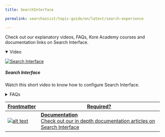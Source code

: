 ```yaml
---
title: SearchInterface

permalink: searchassist/topic-guide/en/latest/search-experience

---
```

<!--#### Topic Guide
###### Search Interface-->

  Check out our explanatory videos, FAQs, Kore Academy courses and documentation links on Search Interface.

<details class="introduction-video" open>
  <summary>Video
  </summary>
  
   [![Search Interface](images/VideoCoverImage.png)](https://player.vimeo.com/video/751566591?h=7092eefd06&badge=0&autopause=0&player_id=0&app_id=58479/embed)

  ##### Search Interface
  Watch this short video to know how to configure Search Interface.

</details>

<details>
  <summary>FAQs
  </summary>

  <a class="doc-link" target="_blank" href="https://docs.kore.ai/searchassist/search-experience/interface/">
 
 How to customize search Experience?

</a>

 <a class="doc-link" target="_blank" href="https://docs.kore.ai/searchassist/search-experience/interface/">
 
 What is the Search bar and Assistant experience?


</a>
 
  
<a class="doc-link" target="_blank" href="https://docs.kore.ai/searchassist/search-experience/interface/">

  How to design my search bar experience?

</a>
  
</details>


<a class="doc-link" target="_blank" href="https://docs.kore.ai/searchassist/search-experience/interface/">
 

| Frontmatter | Required? |
|-------------|-------------|
| ![alt text](images/SA_Documentation.svg "Title") | **Documentation**  <br /> Check out our in depth documentation articles on Search Interface | 


</a>
